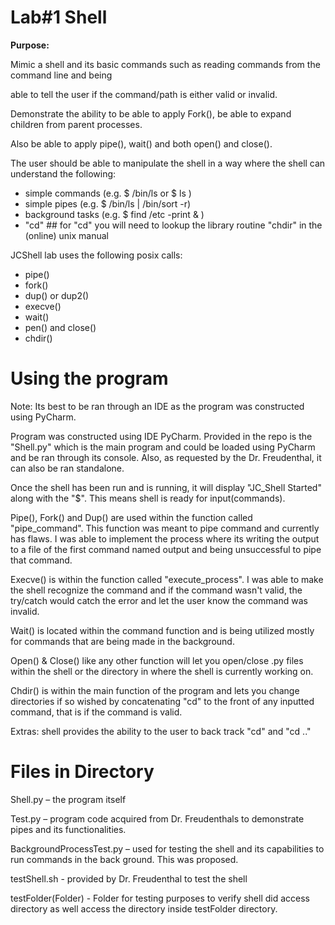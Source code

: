 

# Lab#1 Shell

**Purpose:**

Mimic a shell and its basic commands such as reading commands from the command line and being

able to tell the user if the command/path is either valid or invalid.

Demonstrate the ability to be able to apply Fork(), be able to expand children from parent processes.

Also be able to apply pipe(), wait() and both open() and close().



The user should be able to manipulate the shell in a way where the shell can understand the following:

- simple commands (e.g. $ /bin/ls or $ ls )
- simple pipes (e.g. $ /bin/ls | /bin/sort -r)
- background tasks (e.g. $ find /etc -print &amp; )
- &quot;cd&quot; ## for &quot;cd&quot; you will need to lookup the library routine &quot;chdir&quot; in the (online) unix manual

JCShell lab uses the following posix calls:

- pipe()
- fork()
- dup() or dup2()
- execve()
- wait()
- pen() and close()
- chdir()

# Using the program

Note: Its best to be ran through an IDE as the program was constructed using PyCharm.

Program was constructed using IDE PyCharm. Provided in the repo is the &quot;Shell.py&quot; which is the main program and could be loaded using PyCharm and be ran through its console. Also, as requested by the Dr. Freudenthal, it can also be ran standalone.

Once the shell has been run and is running, it will display &quot;JC\_Shell Started&quot; along with the &quot;$&quot;. This means shell is ready for input(commands).

Pipe(), Fork() and Dup() are used within the function called &quot;pipe\_command&quot;. This function was meant to pipe command and currently has flaws. I was able to implement the process where its writing the output to a file of the first command named output and being unsuccessful to pipe that command.

Execve() is within the function called &quot;execute\_process&quot;. I was able to make the shell recognize the command and if the command wasn&#39;t valid, the try/catch would catch the error and let the user know the command was invalid.

Wait() is located within the command function and is being utilized mostly for commands that are being made in the background.

Open() &amp; Close() like any other function will let you open/close .py files within the shell or the directory in where the shell is currently working on.

Chdir() is within the main function of the program and lets you change directories if so wished by concatenating &quot;cd&quot; to the front of any inputted command, that is if the command is valid.

Extras: shell provides the ability to the user to back track &quot;cd&quot; and &quot;cd ..&quot;

# Files in Directory

Shell.py – the program itself

Test.py – program code acquired from Dr. Freudenthals to demonstrate pipes and its functionalities.

BackgroundProcessTest.py – used for testing the shell and its capabilities to run commands in the back ground. This was proposed.

testShell.sh - provided by Dr. Freudenthal to test the shell

testFolder(Folder) -  Folder for testing purposes to verify shell did access directory as well access the directory inside testFolder directory.
